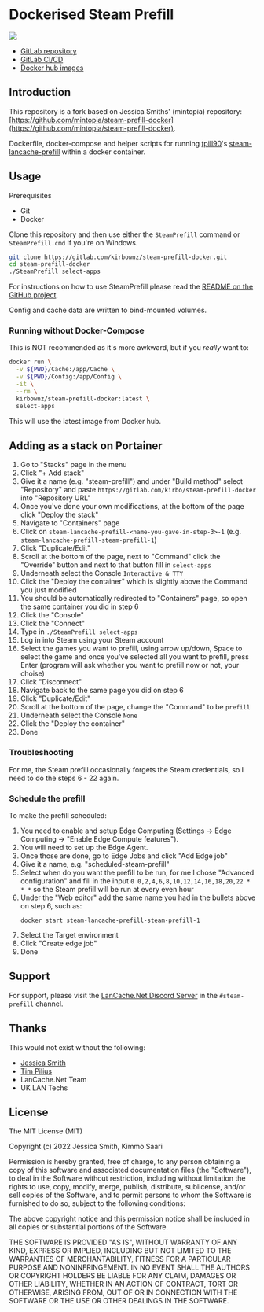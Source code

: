 # Dockerised Steam Prefill

[![](https://dcbadge.vercel.app/api/server/BKnBS4u?style=flat-square)](https://discord.com/invite/lancachenet)

- [GitLab repository](https://gitlab.com/kirbo/steam-prefill-docker)
- [GitLab CI/CD](https://gitlab.com/kirbo/steam-prefill-docker/-/pipelines)
- [Docker hub images](https://hub.docker.com/r/kirbownz/steam-prefill-docker/tags)

## Introduction

This repository is a fork based on Jessica Smiths' (mintopia) repository: [https://github.com/mintopia/steam-prefill-docker](https://github.com/mintopia/steam-prefill-docker).

Dockerfile, docker-compose and helper scripts for running [tpill90](https://github.com/tpill90)'s [steam-lancache-prefill](https://github.com/tpill90/steam-lancache-prefill) within a docker container.

## Usage

Prerequisites

 - Git
 - Docker

Clone this repository and then use either the `SteamPrefill` command or `SteamPrefill.cmd` if you're on Windows.

```bash
git clone https://gitlab.com/kirbownz/steam-prefill-docker.git
cd steam-prefill-docker
./SteamPrefill select-apps
```

For instructions on how to use SteamPrefill please read the [README on the GitHub project](https://github.com/tpill90/steam-lancache-prefill).

Config and cache data are written to bind-mounted volumes.

### Running without Docker-Compose

This is NOT recommended as it's more awkward, but if you *really* want to:

```bash
docker run \
  -v ${PWD}/Cache:/app/Cache \
  -v ${PWD}/Config:/app/Config \
  -it \
  --rm \
  kirbownz/steam-prefill-docker:latest \
  select-apps
```

This will use the latest image from Docker hub.

## Adding as a stack on Portainer

1. Go to "Stacks" page in the menu
2. Click "+ Add stack"
3. Give it a name (e.g. "steam-prefill") and under "Build method" select "Repository" and paste `https://gitlab.com/kirbo/steam-prefill-docker` into "Repository URL"
4. Once you've done your own modifications, at the bottom of the page click "Deploy the stack"
5. Navigate to "Containers" page
6. Click on `steam-lancache-prefill-<name-you-gave-in-step-3>-1` (e.g. `steam-lancache-prefill-steam-prefill-1`)
7. Click "Duplicate/Edit"
8. Scroll at the bottom of the page, next to "Command" click the "Override" button and next to that button fill in `select-apps`
9. Underneath select the Console `Interactive & TTY`
10. Click the "Deploy the container" which is slightly above the Command you just modified
11. You should be automatically redirected to "Containers" page, so open the same container you did in step 6
12. Click the "Console"
13. Click the "Connect"
14. Type in `./SteamPrefill select-apps`
15. Log in into Steam using your Steam account
16. Select the games you want to prefill, using arrow up/down, Space to select the game and once you've selected all you want to prefill, press Enter (program will ask whether you want to prefill now or not, your choise)
17. Click "Disconnect"
18. Navigate back to the same page you did on step 6
19. Click "Duplicate/Edit"
20. Scroll at the bottom of the page, change the "Command" to be `prefill`
21. Underneath select the Console `None`
22. Click the "Deploy the container"
23. Done

### Troubleshooting

For me, the Steam prefill occasionally forgets the Steam credentials, so I need to do the steps 6 - 22 again.

### Schedule the prefill

To make the prefill scheduled:
1. You need to enable and setup Edge Computing (Settings -> Edge Computing -> "Enable Edge Compute features").
2. You will need to set up the Edge Agent.
3. Once those are done, go to Edge Jobs and click "Add Edge job"
4. Give it a name, e.g. "scheduled-steam-prefill" 
5. Select when do you want the prefill to be run, for me I chose "Advanced configuration" and fill in the input `0 0,2,4,6,8,10,12,14,16,18,20,22 * * *` so the Steam prefill will be run at every even hour
6. Under the "Web editor" add the same name you had in the bullets above on step 6, such as:
   ```
   docker start steam-lancache-prefill-steam-prefill-1
   ```
7. Select the Target environment
8. Click "Create edge job"
9. Done

## Support

For support, please visit the [LanCache.Net Discord Server](https://discord.com/invite/lancachenet) in the `#steam-prefill` channel.

## Thanks

This would not exist without the following:

- [Jessica Smith](https://github.com/mintopia)
- [Tim Pilius](https://github.com/tpill90)
- LanCache.Net Team
- UK LAN Techs

## License

The MIT License (MIT)

Copyright (c) 2022 Jessica Smith, Kimmo Saari

Permission is hereby granted, free of charge, to any person obtaining a copy
of this software and associated documentation files (the "Software"), to deal
in the Software without restriction, including without limitation the rights
to use, copy, modify, merge, publish, distribute, sublicense, and/or sell
copies of the Software, and to permit persons to whom the Software is
furnished to do so, subject to the following conditions:

The above copyright notice and this permission notice shall be included in
all copies or substantial portions of the Software.

THE SOFTWARE IS PROVIDED "AS IS", WITHOUT WARRANTY OF ANY KIND, EXPRESS OR
IMPLIED, INCLUDING BUT NOT LIMITED TO THE WARRANTIES OF MERCHANTABILITY,
FITNESS FOR A PARTICULAR PURPOSE AND NONINFRINGEMENT. IN NO EVENT SHALL THE
AUTHORS OR COPYRIGHT HOLDERS BE LIABLE FOR ANY CLAIM, DAMAGES OR OTHER
LIABILITY, WHETHER IN AN ACTION OF CONTRACT, TORT OR OTHERWISE, ARISING FROM,
OUT OF OR IN CONNECTION WITH THE SOFTWARE OR THE USE OR OTHER DEALINGS IN
THE SOFTWARE.
